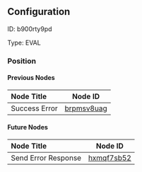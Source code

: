 # <nil>
## Configuration
ID:  b900rty9pd

Type: EVAL 








### Position

#### Previous Nodes
| Node Title | Node ID |
| :------------- | ------------ |
| Success Error | [brpmsv8uag](./brpmsv8uag.md) | 
 
 #### Future Nodes
| Node Title | Node ID |
| :------------- | ------------ |
| Send Error Response |[hxmqf7sb52](./hxmqf7sb52.md) | 